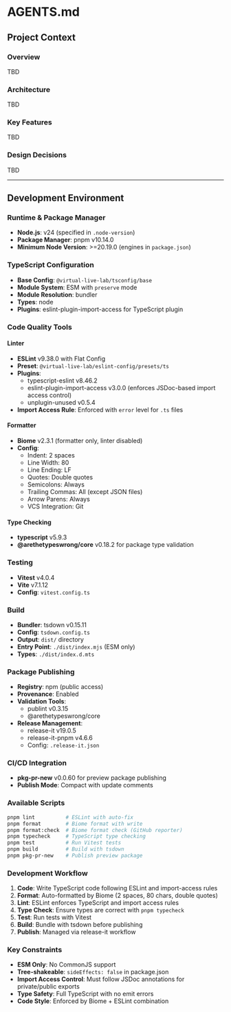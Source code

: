 # AGENTS.md

## Project Context

### Overview

TBD

### Architecture

TBD

### Key Features

TBD

### Design Decisions

TBD

---

## Development Environment

### Runtime & Package Manager

- **Node.js**: v24 (specified in `.node-version`)
- **Package Manager**: pnpm v10.14.0
- **Minimum Node Version**: >=20.19.0 (engines in `package.json`)

### TypeScript Configuration

- **Base Config**: `@virtual-live-lab/tsconfig/base`
- **Module System**: ESM with `preserve` mode
- **Module Resolution**: bundler
- **Types**: node
- **Plugins**: eslint-plugin-import-access for TypeScript plugin

### Code Quality Tools

#### Linter

- **ESLint** v9.38.0 with Flat Config
- **Preset**: `@virtual-live-lab/eslint-config/presets/ts`
- **Plugins**:
  - typescript-eslint v8.46.2
  - eslint-plugin-import-access v3.0.0 (enforces JSDoc-based import access control)
  - unplugin-unused v0.5.4
- **Import Access Rule**: Enforced with `error` level for `.ts` files

#### Formatter

- **Biome** v2.3.1 (formatter only, linter disabled)
- **Config**:
  - Indent: 2 spaces
  - Line Width: 80
  - Line Ending: LF
  - Quotes: Double quotes
  - Semicolons: Always
  - Trailing Commas: All (except JSON files)
  - Arrow Parens: Always
  - VCS Integration: Git

#### Type Checking

- **typescript** v5.9.3
- **@arethetypeswrong/core** v0.18.2 for package type validation

### Testing

- **Vitest** v4.0.4
- **Vite** v7.1.12
- **Config**: `vitest.config.ts`

### Build

- **Bundler**: tsdown v0.15.11
- **Config**: `tsdown.config.ts`
- **Output**: `dist/` directory
- **Entry Point**: `./dist/index.mjs` (ESM only)
- **Types**: `./dist/index.d.mts`

### Package Publishing

- **Registry**: npm (public access)
- **Provenance**: Enabled
- **Validation Tools**:
  - publint v0.3.15
  - @arethetypeswrong/core
- **Release Management**:
  - release-it v19.0.5
  - release-it-pnpm v4.6.6
  - Config: `.release-it.json`

### CI/CD Integration

- **pkg-pr-new** v0.0.60 for preview package publishing
- **Publish Mode**: Compact with update comments

### Available Scripts

```bash
pnpm lint          # ESLint with auto-fix
pnpm format        # Biome format with write
pnpm format:check  # Biome format check (GitHub reporter)
pnpm typecheck     # TypeScript type checking
pnpm test          # Run Vitest tests
pnpm build         # Build with tsdown
pnpm pkg-pr-new    # Publish preview package
```

### Development Workflow

1. **Code**: Write TypeScript code following ESLint and import-access rules
2. **Format**: Auto-formatted by Biome (2 spaces, 80 chars, double quotes)
3. **Lint**: ESLint enforces TypeScript and import access rules
4. **Type Check**: Ensure types are correct with `pnpm typecheck`
5. **Test**: Run tests with Vitest
6. **Build**: Bundle with tsdown before publishing
7. **Publish**: Managed via release-it workflow

### Key Constraints

- **ESM Only**: No CommonJS support
- **Tree-shakeable**: `sideEffects: false` in package.json
- **Import Access Control**: Must follow JSDoc annotations for private/public exports
- **Type Safety**: Full TypeScript with no emit errors
- **Code Style**: Enforced by Biome + ESLint combination
